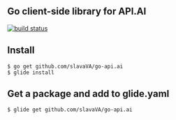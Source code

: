 ## Go client-side library for API.AI

[![build status](https://img.shields.io/travis/slavaVA/go-api.ai.svg)](https://travis-ci.org/slavaVA/go-api.ai)

## Install

```
$ go get github.com/slavaVA/go-api.ai
$ glide install
```
## Get a package and add to glide.yaml
```
$ glide get github.com/slavaVA/go-api.ai
```